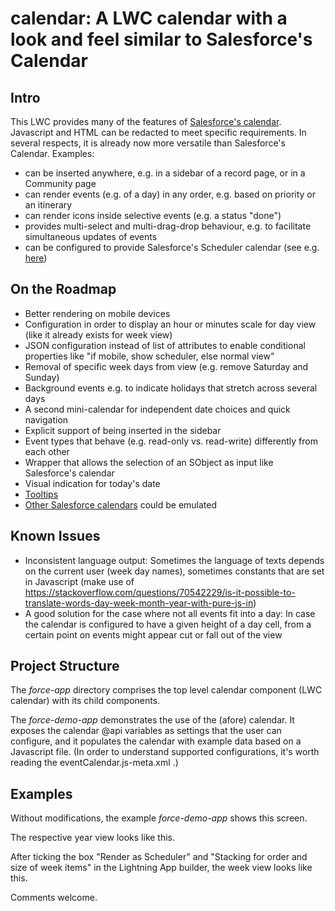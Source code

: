 # calendar: A LWC calendar with a look and feel similar to Salesforce's Calendar

## Intro

This LWC provides many of the features of [Salesforce's calendar](https://help.salesforce.com/s/articleView?id=sf.calendar_create_examples.htm&type=5). Javascript and HTML can be redacted to meet specific requirements. In several respects, it is already now more versatile than Salesforce's Calendar. Examples:

- can be inserted anywhere, e.g. in a sidebar of a record page, or in a Community page
- can render events (e.g. of a day) in any order, e.g. based on priority or an itinerary
- can render icons inside selective events (e.g. a status "done")
- provides multi-select and multi-drag-drop behaviour, e.g. to facilitate simultaneous updates of events
- can be configured to provide Salesforce's Scheduler calendar (see e.g. [here](https://help.salesforce.com/s/articleView?id=platform.ls_read_salesforce_calendar.htm&type=5))

## On the Roadmap

- Better rendering on mobile devices
- Configuration in order to display an hour or minutes scale for day view (like it already exists for week view)
- JSON configuration instead of list of attributes to enable conditional properties like "if mobile, show scheduler, else normal view"
- Removal of specific week days from view (e.g. remove Saturday and Sunday)
- Background events e.g. to indicate holidays that stretch across several days
- A second mini-calendar for independent date choices and quick navigation
- Explicit support of being inserted in the sidebar
- Event types that behave (e.g. read-only vs. read-write) differently from each other
- Wrapper that allows the selection of an SObject as input like Salesforce's calendar
- Visual indication for today's date
- [Tooltips](https://www.lightningdesignsystem.com/components/tooltips/)
- [Other Salesforce calendars](https://help.salesforce.com/s/articleView?id=service.pfs_view_calendar.htm&type=5) could be emulated

## Known Issues

- Inconsistent language output: Sometimes the language of texts depends on the current user (week day names), sometimes constants that are set in Javascript (make use of https://stackoverflow.com/questions/70542229/is-it-possible-to-translate-words-day-week-month-year-with-pure-js-in)
- A good solution for the case where not all events fit into a day: In case the calendar is configured to have a given height of a day cell, from a certain point on events might appear cut or fall out of the view

## Project Structure

The _force-app_ directory comprises the top level calendar component (LWC calendar) with its child components.

The _force-demo-app_ demonstrates the use of the (afore) calendar. It exposes the calendar @api variables as settings that
the user can configure, and it populates the calendar with example data based on a Javascript file. (In order to understand 
supported configurations, it's worth reading the eventCalendar.js-meta.xml .)

## Examples

Without modifications, the example _force-demo-app_ shows this screen.

The respective year view looks like this.

After ticking the box "Render as Scheduler" and "Stacking for order and size of week items" in the Lightning App builder, the week view looks like this.



Comments welcome.
